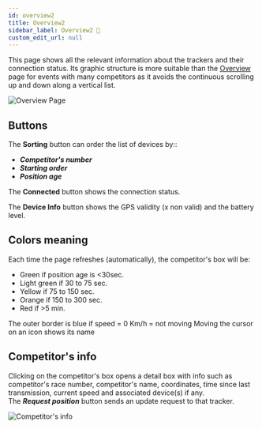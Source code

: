 ```yaml
---
id: overview2
title: Overview2 
sidebar_label: Overview2 🚧
custom_edit_url: null
---
```

This page shows all the relevant information about the trackers and their connection status. Its graphic structure is more suitable than the [Overview](overview.md) page for events with many competitors as it avoids the continuous scrolling up and down along a vertical list.

![Overview Page](/img/screenshots/overview2.png)

## Buttons
The **Sorting** button can order the list of devices by:: 
* _**Competitor's number**_ 
* _**Starting order**_ 
* _**Position age**_

The **Connected** button shows the connection status.

The **Device Info** button shows the GPS validity (x non valid) and the battery level.

## Colors meaning

Each time the page refreshes (automatically), the competitor's box will be:
* Green if position age is <30sec.
* Light green if 30 to 75 sec. 
* Yellow if 75 to 150 sec. 
* Orange if 150 to 300 sec.
* Red if >5 min.

The outer border is blue if speed = 0 Km/h = not moving
Moving the cursor on an icon shows its name
## Competitor's info

Clicking on the competitor's box opens a detail box with info such as competitor's race number, competitor's name, coordinates, time since last transmission, current speed and associated device(s) if any.  
The _**Request position**_ button sends an update request to that tracker.
  
![Competitor's info](/img/screenshots/overview2-selected.png)  